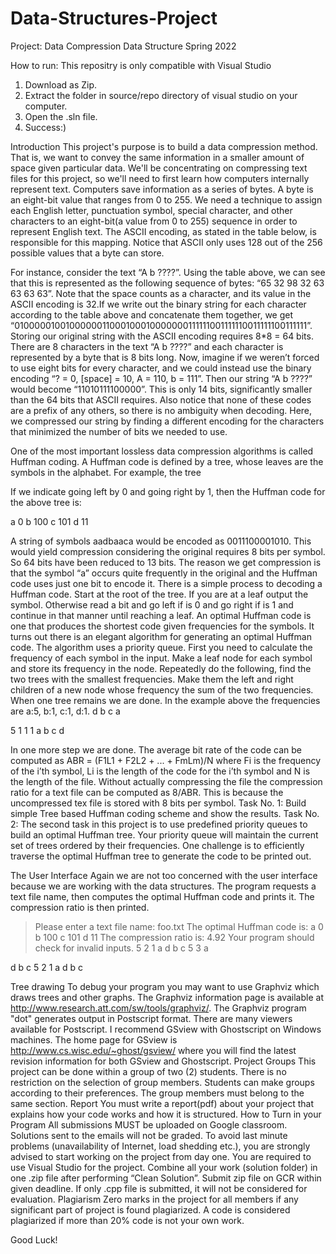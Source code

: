 # Data-Structures-Project
Project: Data Compression
Data Structure Spring 2022

How to run:
This repositry is only compatible with Visual Studio
1. Download as Zip.
2. Extract the folder in source/repo directory of visual studio on your computer.
3. Open the .sln file.
4. Success:)



Introduction
This project's purpose is to build a data compression method. That is, we want to convey the same
information in a smaller amount of space given particular data. We'll be concentrating on
compressing text files for this project, so we'll need to first learn how computers internally
represent text.
Computers save information as a series of bytes. A byte is an eight-bit value that ranges from 0 to
255. We need a technique to assign each English letter, punctuation symbol, special character,
and other characters to an eight-bit(a value from 0 to 255) sequence in order to represent English
text. The ASCII encoding, as stated in the table below, is responsible for this mapping. Notice
that ASCII only uses 128 out of the 256 possible values that a byte can store.

For instance, consider the text “A b ????”. Using the table above, we can see that this is
represented as the following sequence of bytes: “65 32 98 32 63 63 63 63”. Note that the space
counts as a character, and its value in the ASCII encoding is 32.If we write out the binary string
for each character according to the table above and concatenate them together, we
get “0100000100100000011000100010000000111111001111110011111100111111”. Storing
our original string with the ASCII encoding requires 8*8 = 64 bits. There are 8 characters in the
text “A b ????” and each character is represented by a byte that is 8 bits long.
Now, imagine if we weren’t forced to use eight bits for every character, and we could instead use
the binary encoding “? = 0, [space] = 10, A = 110, b = 111”. Then our string “A b ????” would
become “11010111100000”. This is only 14 bits, significantly smaller than the 64 bits that ASCII
requires. Also notice that none of these codes are a prefix of any others, so there is no ambiguity
when decoding. Here, we compressed our string by finding a different encoding for the characters
that minimized the number of bits we needed to use.

One of the most important lossless data compression algorithms is called Huffman coding. A
Huffman code is defined by a tree, whose leaves are the symbols in the alphabet. For example,
the tree

If we indicate going left by 0 and going right by 1, then the Huffman code for the above tree is:

a 0
b 100
c 101
d 11

A string of symbols aadbaaca would be encoded as 0011100001010. This would yield
compression considering the original requires 8 bits per symbol. So 64 bits have been reduced to
13 bits. The reason we get compression is that the symbol “a” occurs quite frequently in the
original and the Huffman code uses just one bit to encode it. There is a simple process to
decoding a Huffman code. Start at the root of the tree. If you are at a leaf output the symbol.
Otherwise read a bit and go left if is 0 and go right if is 1 and continue in that manner until
reaching a leaf. An optimal Huffman code is one that produces the shortest code given
frequencies for the symbols.
It turns out there is an elegant algorithm for generating an optimal Huffman code. The algorithm
uses a priority queue. First you need to calculate the frequency of each symbol in the input.
Make a leaf node for each symbol and store its frequency in the node. Repeatedly do the
following, find the two trees with the smallest frequencies. Make them the left and right children
of a new node whose frequency the sum of the two frequencies. When one tree remains we are
done. In the example above the frequencies are a:5, b:1, c:1, d:1.
d
b c
a

5 1 1 1
a b c d

In one more step we are done. The average bit rate of the code can be computed as
ABR = (F1L1 + F2L2 + ... + FmLm)/N
where Fi is the frequency of the i’th symbol, Li is the length of the code for the i’th symbol and N
is the length of the file. Without actually compressing the file the compression ratio for a text file
can be computed as 8/ABR. This is because the uncompressed tex file is stored with 8 bits per
symbol.
Task No. 1:
Build simple Tree based Huffman coding scheme and show the results.
Task No. 2:
The second task in this project is to use predefined priority queues to build an optimal Huffman
tree. Your priority queue will maintain the current set of trees ordered by their frequencies. One
challenge is to efficiently traverse the optimal Huffman tree to generate the code to be printed
out.

The User Interface
Again we are not too concerned with the user interface because we are working with the data
structures. The program requests a text file name, then computes the optimal Huffman code and
prints it. The compression ratio is then printed.
> Please enter a text file name:
foo.txt
> The optimal Huffman code is:
> a 0
> b 100
> c 101
> d 11
> The compression ratio is:
> 4.92
Your program should check for invalid inputs.
5 2 1
a d
b c
5 3
a

d
b c
5 2 1
a d
b c

Tree drawing
To debug your program you may want to use Graphviz which draws trees and other graphs. The
Graphviz information page is available at
http://www.research.att.com/sw/tools/graphviz/.
The Graphviz program "dot" generates output in Postscript format. There are many viewers
available for Postscript. I recommend GSview with Ghostscript on Windows machines. The
home page for GSview is http://www.cs.wisc.edu/~ghost/gsview/ where you will find the latest
revision information for both GSview and Ghostscript.
Project Groups
This project can be done within a group of two (2) students. There is no restriction on the
selection of group members. Students can make groups according to their preferences. The group
members must belong to the same section.
Report
You must write a report(pdf) about your project that explains how your code works and how it is
structured.
How to Turn in your Program
All submissions MUST be uploaded on Google classroom. Solutions sent to the emails will not
be graded. To avoid last minute problems (unavailability of Internet, load shedding etc.), you are
strongly advised to start working on the project from day one. You are required to use Visual
Studio for the project. Combine all your work (solution folder) in one .zip file after performing
“Clean Solution”. Submit zip file on GCR within given deadline. If only .cpp file is submitted, it
will not be considered for evaluation.
Plagiarism
Zero marks in the project for all members if any significant part of project is found plagiarized. A
code is considered plagiarized if more than 20% code is not your own work.

Good Luck!
